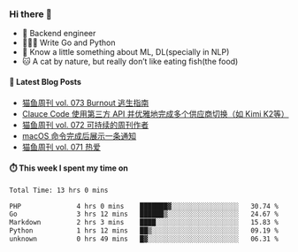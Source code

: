 ### Hi there 👋

- 🔧 Backend engineer
- 👨🏻‍💻 Write Go and Python
- 🔭 Know a little something about ML, DL(specially in NLP)
- 🐱 A cat by nature, but really don’t like eating fish(the food)

#### 📖 Latest Blog Posts
<!-- BLOG-POST-LIST:START -->
- [猫鱼周刊 vol. 073 Burnout 逃生指南](https://ameow.xyz/archives/weekly-073)
- [Clauce Code 使用第三方 API 并优雅地完成多个供应商切换（如 Kimi K2等）](https://ameow.xyz/archives/claude-code-graceful-usage-with-third-party-api)
- [猫鱼周刊 vol. 072 可持续的周刊作者](https://ameow.xyz/archives/weekly-072)
- [macOS 命令完成后展示一条通知](https://ameow.xyz/archives/display-notification-after-command-finishes-macos)
- [猫鱼周刊 vol. 071 热爱](https://ameow.xyz/archives/weekly-071)
<!-- BLOG-POST-LIST:END -->

#### ⏱️ This week I spent my time on
<!--START_SECTION:waka-->

```txt
Total Time: 13 hrs 0 mins

PHP              4 hrs 0 mins    ███████▓░░░░░░░░░░░░░░░░░   30.74 %
Go               3 hrs 12 mins   ██████▒░░░░░░░░░░░░░░░░░░   24.67 %
Markdown         2 hrs 3 mins    ████░░░░░░░░░░░░░░░░░░░░░   15.83 %
Python           1 hrs 12 mins   ██▒░░░░░░░░░░░░░░░░░░░░░░   09.19 %
unknown          0 hrs 49 mins   █▓░░░░░░░░░░░░░░░░░░░░░░░   06.31 %
```

<!--END_SECTION:waka-->

<!--
**LeslieLeung/LeslieLeung** is a ✨ _special_ ✨ repository because its `README.md` (this file) appears on your GitHub profile.

Here are some ideas to get you started:

- 🔭 I’m currently working on ...
- 🌱 I’m currently learning ...
- 👯 I’m looking to collaborate on ...
- 🤔 I’m looking for help with ...
- 💬 Ask me about ...
- 📫 How to reach me: ...
- 😄 Pronouns: ...
- ⚡ Fun fact: ...
-->
